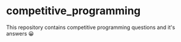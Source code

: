 # competitive_programming
This repository contains competitive programming questions and it's answers 😀

